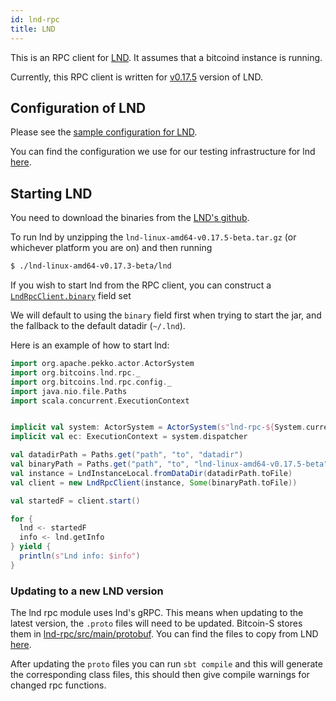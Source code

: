 ```yaml
---
id: lnd-rpc
title: LND
---
```


This is an RPC client for [LND](https://github.com/LightningNetwork/lnd). It assumes that a bitcoind instance is running.

Currently, this RPC client is written for [v0.17.5](https://github.com/lightningnetwork/lnd/releases/tag/v0.17.3-beta) version of LND.

## Configuration of LND

Please see the [sample configuration for LND](https://github.com/lightningnetwork/lnd/blob/v0.17.3-beta/sample-lnd.conf).

You can find the configuration we use for our testing infrastructure for lnd [here](https://github.com/bitcoin-s/bitcoin-s/blob/656e0928bf1bf4f511f60dec625699b454f29a1f/testkit/src/main/scala/org/bitcoins/testkit/lnd/LndRpcTestUtil.scala#L90).

## Starting LND

You need to download the binaries from the [LND's github](https://github.com/lightningnetwork/lnd/releases/tag/v0.17.3-beta).

To run lnd by unzipping the `lnd-linux-amd64-v0.17.5-beta.tar.gz` (or whichever platform you are on) and then running

```bash
$ ./lnd-linux-amd64-v0.17.3-beta/lnd
```

If you wish to start lnd from the RPC client, you can construct a [`LndRpcClient.binary`](https://github.com/bitcoin-s/bitcoin-s/blob/656e0928bf1bf4f511f60dec625699b454f29a1f/lnd-rpc/src/main/scala/org/bitcoins/lnd/rpc/LndRpcClient.scala#L35) field set

We will default to using the `binary` field first when trying to start the jar, and the fallback to the default datadir (`~/.lnd`).

Here is an example of how to start lnd:

```scala mdoc:invisible
import org.apache.pekko.actor.ActorSystem
import org.bitcoins.lnd.rpc._
import org.bitcoins.lnd.rpc.config._
import java.nio.file.Paths
import scala.concurrent.ExecutionContext
```

```scala mdoc:compile-only

implicit val system: ActorSystem = ActorSystem(s"lnd-rpc-${System.currentTimeMillis}")
implicit val ec: ExecutionContext = system.dispatcher

val datadirPath = Paths.get("path", "to", "datadir")
val binaryPath = Paths.get("path", "to", "lnd-linux-amd64-v0.17.5-beta", "lnd")
val instance = LndInstanceLocal.fromDataDir(datadirPath.toFile)
val client = new LndRpcClient(instance, Some(binaryPath.toFile))

val startedF = client.start()

for {
  lnd <- startedF
  info <- lnd.getInfo
} yield {
  println(s"Lnd info: $info")
}
```

### Updating to a new LND version

The lnd rpc module uses lnd's gRPC. This means when updating to the latest version, the `.proto` files will need to be updated.
Bitcoin-S stores them in [lnd-rpc/src/main/protobuf](https://github.com/bitcoin-s/bitcoin-s/tree/master/lnd-rpc/src/main/protobuf).
You can find the files to copy from LND [here](https://github.com/lightningnetwork/lnd/tree/master/lnrpc).

After updating the `proto` files you can run `sbt compile` and this will generate the corresponding class files, this should then give
compile warnings for changed rpc functions.
